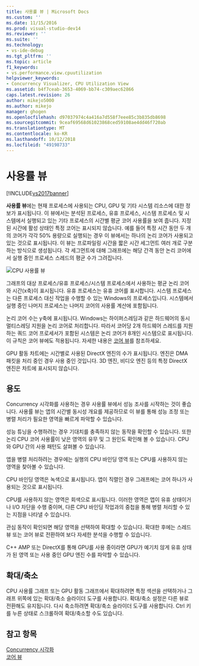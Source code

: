 ```yaml
---
title: 사용률 뷰 | Microsoft Docs
ms.custom: ''
ms.date: 11/15/2016
ms.prod: visual-studio-dev14
ms.reviewer: ''
ms.suite: ''
ms.technology:
- vs-ide-debug
ms.tgt_pltfrm: ''
ms.topic: article
f1_keywords:
- vs.performance.view.cpuutilization
helpviewer_keywords:
- Concurrency Visualizer, CPU Utilization View
ms.assetid: b4f7ceab-3653-4069-bb74-c309aec62866
caps.latest.revision: 26
author: mikejo5000
ms.author: mikejo
manager: ghogen
ms.openlocfilehash: d97037974c4a416a7d558f7eee85c3b835db8698
ms.sourcegitcommit: 9ceaf69568d61023868ced59108ae4dd46f720ab
ms.translationtype: MT
ms.contentlocale: ko-KR
ms.lasthandoff: 10/12/2018
ms.locfileid: "49198733"
---
```

# <a name="utilization-view"></a>사용률 뷰
[!INCLUDE[vs2017banner](../includes/vs2017banner.md)]

**사용률 뷰**에는 현재 프로세스에 사용되는 CPU, GPU 및 기타 시스템 리소스에 대한 정보가 표시됩니다. 이 뷰에서는 분석된 프로세스, 유휴 프로세스, 시스템 프로세스 및 시스템에서 실행되고 있는 기타 프로세스의 시간별 평균 코어 사용률을 보여 줍니다. 지정된 시간에 활성 상태인 특정 코어는 표시되지 않습니다. 예를 들어 특정 시간 동안 두 개의 코어가 각각 50% 용량으로 실행되는 경우 이 뷰에서는 하나의 논리 코어가 사용되고 있는 것으로 표시됩니다. 이 뷰는 프로파일링 시간을 짧은 시간 세그먼트 여러 개로 구분하는 방식으로 생성됩니다. 각 세그먼트에 대해 그래프에는 해당 간격 동안 논리 코어에서 실행 중인 프로세스 스레드의 평균 수가 그려집니다.  
  
 ![CPU 사용률 뷰](../profiling/media/vsts-ppacpuutil.png "VSTS_PPAcpuUtil")  
  
 그래프의 대상 프로세스/유휴 프로세스/시스템 프로세스에서 사용하는 평균 논리 코어와 시간(x축)이 표시됩니다. 유휴 프로세스는 유휴 코어를 표시합니다. 시스템 프로세스는 다른 프로세스 대신 작업을 수행할 수 있는 Windows의 프로세스입니다. 시스템에서 실행 중인 나머지 프로세스는 나머지 코어의 사용률 계산에 포함됩니다.  
  
 논리 코어 수는 y축에 표시됩니다. Windows는 하이퍼스레딩과 같은 하드웨어의 동시 멀티스레딩 지원을 논리 코어로 처리합니다. 따라서 코어당 2개 하드웨어 스레드를 지원하는 쿼드 코어 프로세서가 포함된 시스템은 논리 코어가 8개인 시스템으로 표시됩니다. 이 규칙은 코어 뷰에도 적용됩니다. 자세한 내용은 [코어 뷰](../profiling/cores-view.md)를 참조하세요.  
  
 GPU 활동 차트에는 시간별로 사용된 DirectX 엔진의 수가 표시됩니다.  엔진은 DMA 패킷을 처리 중인 경우 사용 중인 것입니다.  3D 엔진, 비디오 엔진 등의 특정 DirectX 엔진은 차트에 표시되지 않습니다.  
  
## <a name="purpose"></a>용도  
 Concurrency 시각화를 사용하는 경우 사용률 뷰에서 성능 조사를 시작하는 것이 좋습니다. 사용률 뷰는 앱의 시간별 동시성 개요를 제공하므로 이 뷰를 통해 성능 조정 또는 병렬 처리가 필요한 영역을 빠르게 파악할 수 있습니다.  
  
 성능 튜닝을 수행하려는 경우 기대치를 충족하지 않는 동작을 확인할 수 있습니다. 또한 논리 CPU 코어 사용률이 낮은 영역의 유무 및 그 원인도 확인해 볼 수 있습니다. CPU와 GPU 간의 사용 패턴도 살펴볼 수 있습니다.  
  
 앱을 병렬 처리하려는 경우에는 실행의 CPU 바인딩 영역 또는 CPU를 사용하지 않는 영역을 찾아볼 수 있습니다.  
  
 CPU 바인딩 영역은 녹색으로 표시됩니다. 앱이 직렬인 경우 그래프에는 코어 하나가 사용되는 것으로 표시됩니다.  
  
 CPU를 사용하지 않는 영역은 회색으로 표시됩니다. 이러한 영역은 앱이 유휴 상태이거나 I/O 차단을 수행 중이며, 다른 CPU 바인딩 작업과의 중첩을 통해 병렬 처리할 수 있는 지점을 나타낼 수 있습니다.  
  
 관심 동작이 확인되면 해당 영역을 선택하여 확대할 수 있습니다. 확대한 후에는 스레드 뷰 또는 코어 뷰로 전환하여 보다 자세한 분석을 수행할 수 있습니다.  
  
 C++ AMP 또는 DirectX를 통해 GPU를 사용 중이라면 GPU가 예기치 않게 유휴 상태가 된 영역 또는 사용 중인 GPU 엔진 수를 파악할 수 있습니다.  
  
## <a name="zooming"></a>확대/축소  
 CPU 사용률 그래프 또는 GPU 활동 그래프에서 확대하려면 특정 섹션을 선택하거나 그래프 위쪽에 있는 확대/축소 슬라이더 도구를 사용합니다. 확대/축소 설정은 다른 뷰로 전환해도 유지됩니다. 다시 축소하려면 확대/축소 슬라이더 도구를 사용합니다. Ctrl 키를 누른 상태로 스크롤하여 확대/축소할 수도 있습니다.  
  
## <a name="see-also"></a>참고 항목  
 [Concurrency 시각화](../profiling/concurrency-visualizer.md)   
 [코어 뷰](../profiling/cores-view.md)




